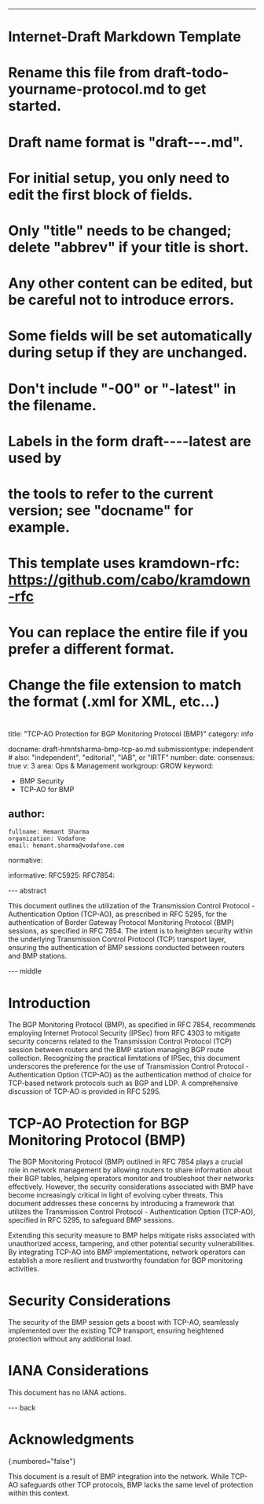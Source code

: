 ---
###
# Internet-Draft Markdown Template
#
# Rename this file from draft-todo-yourname-protocol.md to get started.
# Draft name format is "draft-<yourname>-<workgroup>-<name>.md".
#
# For initial setup, you only need to edit the first block of fields.
# Only "title" needs to be changed; delete "abbrev" if your title is short.
# Any other content can be edited, but be careful not to introduce errors.
# Some fields will be set automatically during setup if they are unchanged.
#
# Don't include "-00" or "-latest" in the filename.
# Labels in the form draft-<yourname>-<workgroup>-<name>-latest are used by
# the tools to refer to the current version; see "docname" for example.
#
# This template uses kramdown-rfc: https://github.com/cabo/kramdown-rfc
# You can replace the entire file if you prefer a different format.
# Change the file extension to match the format (.xml for XML, etc...)
#
###
title: "TCP-AO Protection for BGP Monitoring Protocol (BMP)"
category: info

docname: draft-hmntsharma-bmp-tcp-ao.md
submissiontype: independent  # also: "independent", "editorial", "IAB", or "IRTF"
number:
date:
consensus: true
v: 3
area: Ops & Management
workgroup: GROW
keyword:
 - BMP Security
 - TCP-AO for BMP


author:
 -
    fullname: Hemant Sharma
    organization: Vodafone
    email: hemant.sharma@vodafone.com

normative: 

informative: 
  RFC5925:
  RFC7854:

--- abstract

This document outlines the utilization of the Transmission Control Protocol - Authentication Option (TCP-AO), as prescribed in RFC 5295, for the authentication of Border Gateway Protocol Monitoring Protocol (BMP) sessions, as specified in RFC 7854. The intent is to heighten security within the underlying Transmission Control Protocol (TCP) transport layer, ensuring the authentication of BMP sessions conducted between routers and BMP stations.


--- middle

# Introduction

The BGP Monitoring Protocol (BMP), as specified in RFC 7854, recommends employing Internet Protocol Security (IPSec) from RFC 4303 to mitigate security concerns related to the Transmission Control Protocol (TCP) session between routers and the BMP station managing BGP route collection. Recognizing the practical limitations of IPSec, this document underscores the preference for the use of Transmission Control Protocol - Authentication Option (TCP-AO) as the authentication method of choice for TCP-based network protocols such as BGP and LDP. A comprehensive discussion of TCP-AO is provided in RFC 5295.

# TCP-AO Protection for BGP Monitoring Protocol (BMP)

The BGP Monitoring Protocol (BMP) outlined in RFC 7854 plays a crucial role in network management by allowing routers to share information about their BGP tables, helping operators monitor and troubleshoot their networks effectively. However, the security considerations associated with BMP have become increasingly critical in light of evolving cyber threats. This document addresses these concerns by introducing a framework that utilizes the Transmission Control Protocol - Authentication Option (TCP-AO), specified in RFC 5295, to safeguard BMP sessions.

Extending this security measure to BMP helps mitigate risks associated with unauthorized access, tampering, and other potential security vulnerabilities. By integrating TCP-AO into BMP implementations, network operators can establish a more resilient and trustworthy foundation for BGP monitoring activities.



# Security Considerations

The security of the BMP session gets a boost with TCP-AO, seamlessly implemented over the existing TCP transport, ensuring heightened protection without any additional load.

# IANA Considerations

This document has no IANA actions.


--- back

# Acknowledgments
{:numbered="false"}

This document is a result of BMP integration into the network. While TCP-AO safeguards other TCP protocols, BMP lacks the same level of protection within this context.
